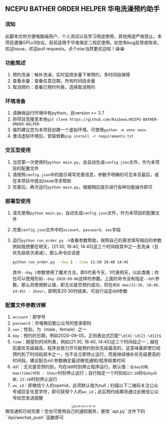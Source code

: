 ## NCEPU BATHER ORDER HELPER 华电洗澡预约助手

### 须知

此脚本仅供方便电脑端用户、个人测试以及学习用途使用，其他用途严格禁止。本项目遵循GPLv3协议。目前适用于华电保定二校区使用。如您有bug反馈或改进，欢迎issue，欢迎pull requests。点个star当然更欢迎啦！😁😁

### 功能简述

1. 预约洗澡：候补洗澡，实时监控余量下单预约，多时间段保障
2. 查看余量：查看任意日期，所有时间段余量
3. 取消预约：查看已预约列表，选择取消预约

### 环境准备

1. 请确保运行环境中有python，且version >= 3.7
2. 将项目克隆至本地``git clone https://github.com/Raibows/NCEPU-BATHER-ORDER-HELPER``
3. 强烈建议您为本项目创建一个虚拟环境，可使用``python -m venv venv``
4. 激活虚拟环境后，安装依赖``pip install -r requirements.txt``

### 交互型使用

1. 当您第一次使用时``python main.py``，会自动生成``config.json``文件，作为本项目的配置文件
2. 请按照``config.json``中的提示填写完善信息，参数不明确的可见本页最后，或在本项目中提出issue寻求帮助
3. 完善后，再次运行``python main.py``，根据相应提示进行各种功能操作即可

### 部署型使用

1. 请先使用``python main.py``，自动生成``config.json``文件，作为本项目的配置文件  
2. 完善``config.json``文件中的``account``、``password``、``sex``字段
3. 运行``python run_order.py -h``查看参数帮助，按照自己的需求填写相应的参数
   例如我想要在明天，[21:30, 18:40, 14:45]这三个时间段其中之一去洗澡（且优先级依次递减），那么命令应该是

   ```bash
   python run_order.py --day 1 --time 21:30 18:40 14:45
   ```
   
   其中``--day 1``参数使用了魔术方法，即0代表今天，1代表明天，以此类推；你也可以使用形如``--day 2020-09-06``这样的参数。上面的命令没有指定``--ddl``参数，那么将使用默认值，即无论是否预约成功，将在``明天 max(21:30, 18:40, 14:45) - 1hour``，即明天20:30时结束，可自行设定ddl参数

### 配置文件参数详解

1. ``account``：即学号
2. ``password``：华电微后勤公众号的登录密码
3. ``sex``：性别，为（male，female）之一
4. ``day``：预约的日期，例如2020-09-05，正则表达式匹配``^\d{4}-\d{2}-\d{2}$``
5. ``time``：期望的时间列表，例如[21:30, 18:40, 14:45]这三个时间段之一；越在前面优先级越高，程序会努力尽可能预约到优先级最高的，这意味着即使已经预约到了时间段其中之一，也不会立即停止运行，而是继续候补优先级更高的时间段。建议配合``ddl``参数确定最迟微信通知/程序结束时间
6. ``ddl``：无论是否预约到，均在ddl时刻停止程序运行。默认值：``在day日期，max(time)时刻 - 1hour``时刻停止运行；自行指定一个时刻如``22:10``将``在day日期，22:10``时刻停止运行
7. ``wx_id``：即微信个人的openid，此项默认值为null；扫描以下二维码关注公众号或回复任意字符，即可获得个人的``wx_id``；此后预约结果将通过此微信公众号给您发送提醒
<div align=center>
   <img src="https://raw.githubusercontent.com/Raibows/MarkdownPhotos/master/picgoimage/20200908210607.png" alt="pic09-08-21-05-16" style="zoom: 54%;" />
</div>
微信通知已经完善！您也可使用自己的通知服务，更改``api.py``文件下的``Api/wechat_push``函数即可